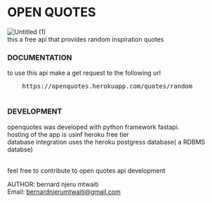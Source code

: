 # OPEN QUOTES
![Untitled (1)](https://user-images.githubusercontent.com/74365673/170026780-e2e3da8b-41e8-4f34-b9ab-02433832ee49.png)
<br>  this a free api that provides random inspiration quotes <br>

### DOCUMENTATION
to use this api make a get request to the following url <br>
<pre>    https://openquotes.herokuapp.com/quotes/random  <br>  </pre>
    
### DEVELOPMENT
openquotes was developed with python framework fastapi. <br>
hosting of the app is usinf heroku free tier <br>
database integration uses the heroku postgress database( a RDBMS databse) <br> <br>

feel free to contribute to open quotes api development

AUTHOR: bernard njeru mtwaiti <br>
Email: bernardnjerumtwaiti@gmail.com <br>

